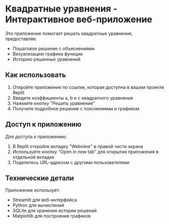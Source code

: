 # Квадратные уравнения - Интерактивное веб-приложение

Это приложение помогает решать квадратные уравнения, предоставляя:
- Пошаговое решение с объяснениями
- Визуализацию графика функции
- Историю решенных уравнений

## Как использовать

1. Откройте приложение по ссылке, которая доступна в вашем проекте Replit
2. Введите коэффициенты a, b и c квадратного уравнения
3. Нажмите кнопку "Решить уравнение"
4. Получите подробное решение с пояснениями и графиком

## Доступ к приложению

Для доступа к приложению:
1. В Replit откройте вкладку "Webview" в правой части экрана
2. Используйте кнопку "Open in new tab" для открытия приложения в отдельной вкладке
3. Поделитесь URL-адресом с другими пользователями

## Технические детали

Приложение использует:
- Streamlit для веб-интерфейса
- Python для вычислений
- SQLite для хранения истории решений
- Matplotlib для построения графиков
